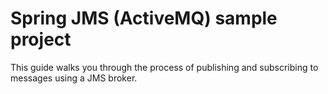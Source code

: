 Spring JMS (ActiveMQ) sample project  
=====================================
This guide walks you through the process of publishing and subscribing to messages using a JMS broker.
